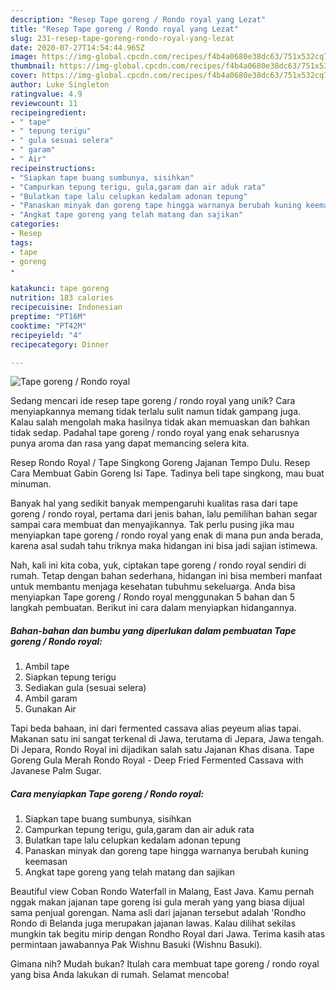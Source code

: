 ```yaml
---
description: "Resep Tape goreng / Rondo royal yang Lezat"
title: "Resep Tape goreng / Rondo royal yang Lezat"
slug: 231-resep-tape-goreng-rondo-royal-yang-lezat
date: 2020-07-27T14:54:44.965Z
image: https://img-global.cpcdn.com/recipes/f4b4a0680e38dc63/751x532cq70/tape-goreng-rondo-royal-foto-resep-utama.jpg
thumbnail: https://img-global.cpcdn.com/recipes/f4b4a0680e38dc63/751x532cq70/tape-goreng-rondo-royal-foto-resep-utama.jpg
cover: https://img-global.cpcdn.com/recipes/f4b4a0680e38dc63/751x532cq70/tape-goreng-rondo-royal-foto-resep-utama.jpg
author: Luke Singleton
ratingvalue: 4.9
reviewcount: 11
recipeingredient:
- " tape"
- " tepung terigu"
- " gula sesuai selera"
- " garam"
- " Air"
recipeinstructions:
- "Siapkan tape buang sumbunya, sisihkan"
- "Campurkan tepung terigu, gula,garam dan air aduk rata"
- "Bulatkan tape lalu celupkan kedalam adonan tepung"
- "Panaskan minyak dan goreng tape hingga warnanya berubah kuning keemasan"
- "Angkat tape goreng yang telah matang dan sajikan"
categories:
- Resep
tags:
- tape
- goreng
- 

katakunci: tape goreng  
nutrition: 183 calories
recipecuisine: Indonesian
preptime: "PT16M"
cooktime: "PT42M"
recipeyield: "4"
recipecategory: Dinner

---
```



![Tape goreng / Rondo royal](https://img-global.cpcdn.com/recipes/f4b4a0680e38dc63/751x532cq70/tape-goreng-rondo-royal-foto-resep-utama.jpg)

Sedang mencari ide resep tape goreng / rondo royal yang unik? Cara menyiapkannya memang tidak terlalu sulit namun tidak gampang juga. Kalau salah mengolah maka hasilnya tidak akan memuaskan dan bahkan tidak sedap. Padahal tape goreng / rondo royal yang enak seharusnya punya aroma dan rasa yang dapat memancing selera kita.

Resep Rondo Royal / Tape Singkong Goreng Jajanan Tempo Dulu. Resep Cara Membuat Gabin Goreng Isi Tape. Tadinya beli tape singkong, mau buat minuman.

Banyak hal yang sedikit banyak mempengaruhi kualitas rasa dari tape goreng / rondo royal, pertama dari jenis bahan, lalu pemilihan bahan segar sampai cara membuat dan menyajikannya. Tak perlu pusing jika mau menyiapkan tape goreng / rondo royal yang enak di mana pun anda berada, karena asal sudah tahu triknya maka hidangan ini bisa jadi sajian istimewa.


Nah, kali ini kita coba, yuk, ciptakan tape goreng / rondo royal sendiri di rumah. Tetap dengan bahan sederhana, hidangan ini bisa memberi manfaat untuk membantu menjaga kesehatan tubuhmu sekeluarga. Anda bisa menyiapkan Tape goreng / Rondo royal menggunakan 5 bahan dan 5 langkah pembuatan. Berikut ini cara dalam menyiapkan hidangannya.

<!--inarticleads1-->

##### Bahan-bahan dan bumbu yang diperlukan dalam pembuatan Tape goreng / Rondo royal:

1. Ambil  tape
1. Siapkan  tepung terigu
1. Sediakan  gula (sesuai selera)
1. Ambil  garam
1. Gunakan  Air


Tapi beda bahaan, ini dari fermented cassava alias peyeum alias tapai. Makanan satu ini sangat terkenal di Jawa, terutama di Jepara, Jawa tengah. Di Jepara, Rondo Royal ini dijadikan salah satu Jajanan Khas disana. Tape Goreng Gula Merah Rondo Royal - Deep Fried Fermented Cassava with Javanese Palm Sugar. 

<!--inarticleads2-->

##### Cara menyiapkan Tape goreng / Rondo royal:

1. Siapkan tape buang sumbunya, sisihkan
1. Campurkan tepung terigu, gula,garam dan air aduk rata
1. Bulatkan tape lalu celupkan kedalam adonan tepung
1. Panaskan minyak dan goreng tape hingga warnanya berubah kuning keemasan
1. Angkat tape goreng yang telah matang dan sajikan


Beautiful view Coban Rondo Waterfall in Malang, East Java. Kamu pernah nggak makan jajanan tape goreng isi gula merah yang yang biasa dijual sama penjual gorengan. Nama asli dari jajanan tersebut adalah &#39;Rondho Rondo di Belanda juga merupakan jajanan lawas. Kalau dilihat sekilas mungkin tak begitu mirip dengan Rondho Royal dari Jawa. Terima kasih atas permintaan jawabannya Pak Wishnu Basuki (Wishnu Basuki). 

Gimana nih? Mudah bukan? Itulah cara membuat tape goreng / rondo royal yang bisa Anda lakukan di rumah. Selamat mencoba!
